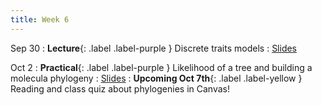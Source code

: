 ```yaml
---
title: Week 6
---
```


Sep 30
: **Lecture**{: .label .label-purple } Discrete traits models
    : [Slides](https://roszenil.github.io/BIO508-Evolution/slides/Lecture_6_post.pdf)
    
Oct 2
: **Practical**{: .label .label-purple } Likelihood of a tree and building a molecula phylogeny
  : [Slides](https://roszenil.github.io/BIO508-Evolution/slides/Lecture_7_post.pdf)
: **Upcoming Oct 7th**{: .label .label-yellow } Reading and class quiz about phylogenies in Canvas!
